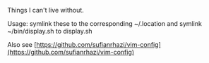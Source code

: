 Things I can't live without.

Usage: symlink these to the corresponding ~/.location and symlink ~/bin/display.sh to display.sh

Also see [https://github.com/sufianrhazi/vim-config](https://github.com/sufianrhazi/vim-config)
